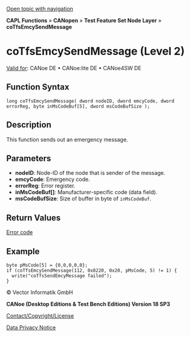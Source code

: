 [Open topic with navigation](../../../../../../CANoeDEFamily.htm#Topics/CAPLFunctions/CANopen/NodeLayerTFS/Functions/CAPLfunctionCoTfsEmcySendMessage.md)

**CAPL Functions** » **CANopen** » **Test Feature Set Node Layer** » **coTfsEmcySendMessage**

# coTfsEmcySendMessage (Level 2)

[Valid for](../../../../Shared/FeatureAvailability.md): CANoe DE • CANoe:lite DE • CANoe4SW DE

## Function Syntax

```plaintext
long coTfsEmcySendMessage( dword nodeID, dword emcyCode, dword errorReg, byte inMsCodeBuf[5], dword msCodeBufSize );
```

## Description

This function sends out an emergency message.

## Parameters

- **nodeID**: Node-ID of the node that is sender of the message.
- **emcyCode**: Emergency code.
- **errorReg**: Error register.
- **inMsCodeBuf[]**: Manufacturer-specific code (data field).
- **msCodeBufSize**: Size of buffer in byte of `inMsCodeBuf`.

## Return Values

[Error code](../CAPLfunctionsCANopenNLTFSErrorCodes.md)

## Example

```plaintext
byte pMsCode[5] = {0,0,0,0,0};
if (coTfsEmcySendMessage(112, 0x8220, 0x20, pMsCode, 5) != 1) {
  write("coTfsSendEmcyMessage failed");
}
```

© Vector Informatik GmbH

**CANoe (Desktop Editions & Test Bench Editions) Version 18 SP3**

[Contact/Copyright/License](../../../../Shared/ContactCopyrightLicense.md)

[Data Privacy Notice](https://www.vector.com/int/en/company/get-info/privacy-policy/)
